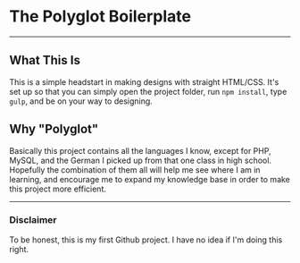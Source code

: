 # The Polyglot Boilerplate  
***
## What This Is
This is a simple headstart in making designs with straight HTML/CSS. It's set up so that you can simply open the project folder, run ``npm install``, type ``gulp``, and be on your way to designing. 

## Why "Polyglot"
Basically this project contains all the languages I know, except for PHP, MySQL, and the German I picked up from that one class in high school. Hopefully the combination of them all will help me see where I am in learning, and encourage me to expand my knowledge base in order to make this project more efficient.

***
### Disclaimer
To be honest, this is my first Github project. I have no idea if I'm doing this right. 